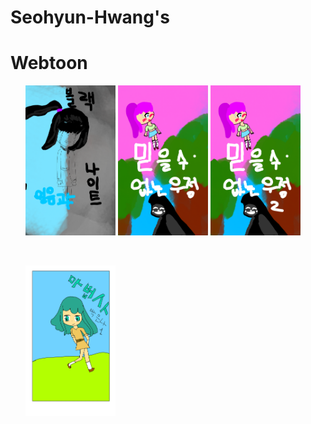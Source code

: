 # Seohyun-Hwang's
# Webtoon

<html>
<body>
<ul>
  <a href="4.html"><img src="블랙나이트_표지.png" width="30%"></a>
  <a href="5.html"><img src="우정_표지1.png" width="30%"></a>
  <a href="6.html"><img src="우정_표지2.png" width="30%"></a>
</ul>
<br>
<ul>
  <a href="7.html"><img src="마법사_표지1.png" width="30%"></a>
</ul>

</body>
</html>

